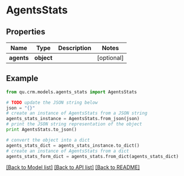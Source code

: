 # AgentsStats


## Properties
Name | Type | Description | Notes
------------ | ------------- | ------------- | -------------
**agents** | **object** |  | [optional] 

## Example

```python
from qu.crm.models.agents_stats import AgentsStats

# TODO update the JSON string below
json = "{}"
# create an instance of AgentsStats from a JSON string
agents_stats_instance = AgentsStats.from_json(json)
# print the JSON string representation of the object
print AgentsStats.to_json()

# convert the object into a dict
agents_stats_dict = agents_stats_instance.to_dict()
# create an instance of AgentsStats from a dict
agents_stats_form_dict = agents_stats.from_dict(agents_stats_dict)
```
[[Back to Model list]](../README.md#documentation-for-models) [[Back to API list]](../README.md#documentation-for-api-endpoints) [[Back to README]](../README.md)


